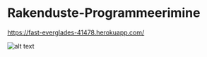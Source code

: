 # Rakenduste-Programmeerimine
https://fast-everglades-41478.herokuapp.com/


![alt text](https://drive.google.com/file/d/1p-GY4blnZMu5QI_IoNmLrih2iy-qYVDd/view?usp=sharing)
